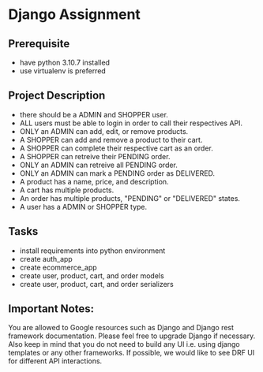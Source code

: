 # Django Assignment

## Prerequisite
- have python 3.10.7 installed
- use virtualenv is preferred

## Project Description
- there should be a ADMIN and SHOPPER user.
- ALL users must be able to login in order to call their respectives API.
- ONLY an ADMIN can add, edit, or remove products.
- A SHOPPER can add and remove a product to their cart.
- A SHOPPER can complete their respective cart as an order.
- A SHOPPER can retreive their PENDING order.
- ONLY an ADMIN can retreive all PENDING order.
- ONLY an ADMIN can mark a PENDING order as DELIVERED.
- A product has a name, price, and description. 
- A cart has multiple products.
- An order has multiple products, "PENDING" or "DELIVERED" states.
- A user has a ADMIN or SHOPPER type.

## Tasks
- install requirements into python environment
- create auth_app
- create ecommerce_app
- create user, product, cart, and order models
- create user, product, cart, and order serializers

## Important Notes: 
You are allowed to Google resources such as Django and Django rest framework documentation. Please feel free to upgrade Django if necessary. 
Also keep in mind that you do not need to build any UI i.e. using django templates or any other frameworks. If possible, we would like to see DRF UI for different API interactions.
